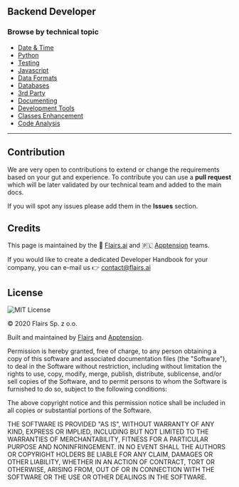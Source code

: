 Backend Developer
-----------------

### Browse by technical topic

*   [Date & Time](/Technical%20Stack/Backend%20Developer/Date%20&%20Time.md)
*   [Python](/Technical%20Stack/Backend%20Developer/Python.md)
*   [Testing](/Technical%20Stack/Backend%20Developer/Testing.md)
*   [Javascript](/Technical%20Stack/Backend%20Developer/Javascript.md)
*   [Data Formats](/Technical%20Stack/Backend%20Developer/Data%20Formats.md)
*   [Databases](/Technical%20Stack/Backend%20Developer/Databases.md)
*   [3rd Party](/Technical%20Stack/Backend%20Developer/3rd%20Party.md)
*   [Documenting](/Technical%20Stack/Backend%20Developer/Documenting.md)
*   [Development Tools](/Technical%20Stack/Backend%20Developer/Development%20Tools.md)
*   [Classes Enhancement](/Technical%20Stack/Backend%20Developer/Classes%20Enhancement.md)
*   [Code Analysis](/Technical%20Stack/Backend%20Developer/Code%20Analysis.md)

* * *

Contribution
------------

We are very open to contributions to extend or change the requirements based on your gut and experience. To contribute you can use a **pull request** which will be later validated by our technical team and added to the main docs.

If you will spot any issues please add them in the **Issues** section.

Credits
-------

This page is maintained by the 🔹 [Flairs.ai](http://Flairs.ai) and 🇵🇱 [Apptension](https://apptension.com) teams.

If you would like to create a dedicated Developer Handbook for your company, you can e-mail us 👉 [contact@flairs.ai](mailto:contact@flairs.ai)

License
-------

![MIT License](https://img.shields.io/badge/License-MIT-blue.svg)

© 2020 Flairs Sp. z o.o.

Built and maintained by [Flairs](https://www.flairs.ai) and [Apptension](https://apptension.com).

Permission is hereby granted, free of charge, to any person obtaining a copy of this software and associated documentation files (the "Software"), to deal in the Software without restriction, including without limitation the rights to use, copy, modify, merge, publish, distribute, sublicense, and/or sell copies of the Software, and to permit persons to whom the Software is furnished to do so, subject to the following conditions:

The above copyright notice and this permission notice shall be included in all copies or substantial portions of the Software.

THE SOFTWARE IS PROVIDED "AS IS", WITHOUT WARRANTY OF ANY KIND, EXPRESS OR IMPLIED, INCLUDING BUT NOT LIMITED TO THE WARRANTIES OF MERCHANTABILITY, FITNESS FOR A PARTICULAR PURPOSE AND NONINFRINGEMENT. IN NO EVENT SHALL THE AUTHORS OR COPYRIGHT HOLDERS BE LIABLE FOR ANY CLAIM, DAMAGES OR OTHER LIABILITY, WHETHER IN AN ACTION OF CONTRACT, TORT OR OTHERWISE, ARISING FROM, OUT OF OR IN CONNECTION WITH THE SOFTWARE OR THE USE OR OTHER DEALINGS IN THE SOFTWARE.